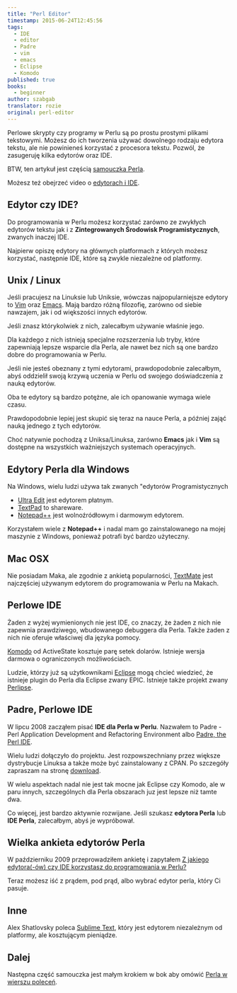 ```yaml
---
title: "Perl Editor"
timestamp: 2015-06-24T12:45:56
tags:
  - IDE
  - editor
  - Padre
  - vim
  - emacs
  - Eclipse
  - Komodo
published: true
books:
  - beginner
author: szabgab
translator: rozie
original: perl-editor
---
```



Perlowe skrypty czy programy w Perlu są po prostu prostymi plikami tekstowymi.
Możesz do ich tworzenia używać dowolnego rodzaju edytora tekstu, ale nie powinieneś
korzystać z procesora tekstu. Pozwól, że zasugeruję kilka edytorów oraz IDE.

BTW, ten artykuł jest częścią [samouczka Perla](/perl-tutorial).


Możesz też obejrzeć video o [edytorach i IDE](/beginner-perl-maven-editors).

## Edytor czy IDE?

Do programowania w Perlu możesz korzystać zarówno ze zwykłych edytorów tekstu jak i z
<b>Zintegrowanych Środowisk Programistycznych</b>, zwanych inaczej IDE.

Najpierw opiszę edytory na głównych platformach z których możesz korzystać,
następnie IDE, które są zwykle niezależne od platformy.

## Unix / Linux

Jeśli pracujesz na Linuksie lub Uniksie, wówczas najpopularniejsze edytory to
[Vim](http://www.vim.org/) oraz
[Emacs](http://www.gnu.org/software/emacs/).
Mają bardzo różną filozofię, zarówno od siebie nawzajem, jak i od większości innych edytorów.

Jeśli znasz którykolwiek z nich, zalecałbym używanie właśnie jego.

Dla każdego z nich istnieją specjalne rozszerzenia lub tryby, które zapewniają lepsze wsparcie dla Perla,
ale nawet bez nich są one bardzo dobre do programowania w Perlu.

Jeśli nie jesteś obeznany z tymi edytorami, prawdopodobnie zalecałbym,
abyś oddzielił swoją krzywą uczenia w Perlu od swojego doświadczenia z nauką edytorów.

Oba te edytory są bardzo potężne, ale ich opanowanie wymaga wiele czasu.

Prawdopodobnie lepiej jest skupić się teraz na nauce Perla, a później zająć nauką jednego
z tych edytorów.

Choć natywnie pochodzą z Uniksa/Linuksa, zarówno
<b>Emacs</b> jak i <b>Vim</b> są dostępne na wszystkich ważniejszych systemach operacyjnych.

## Edytory Perla dla Windows

Na Windows, wielu ludzi używa tak zwanych "edytorów Programistycznych

* [Ultra Edit](http://www.ultraedit.com/) jest edytorem płatnym.
* [TextPad](http://www.textpad.com/) to shareware.
* [Notepad++](http://notepad-plus-plus.org/) jest wolnoźródłowym i darmowym edytorem.

Korzystałem wiele z <b>Notepad++</b> i nadal mam go zainstalowanego na mojej maszynie z Windows,
ponieważ potrafi być bardzo użyteczny.

## Mac OSX

Nie posiadam Maka, ale zgodnie z ankietą popularności,
[TextMate](http://macromates.com/) jest najczęściej używanym edytorem
do programowania w Perlu na Makach.

## Perlowe IDE

Żaden z wyżej wymienionych nie jest IDE, co znaczy, że żaden z nich nie zapewnia
prawdziwego, wbudowanego debuggera dla Perla. Także żaden z nich nie oferuje właściwej dla języka pomocy.

[Komodo](http://www.activestate.com/) od ActiveState kosztuje parę setek dolarów.
Istnieje wersja darmowa o ograniczonych możliwościach.

Ludzie, którzy już są użytkownikami [Eclipse](http://www.eclipse.org/) mogą chcieć wiedzieć,
że istnieje plugin do Perla dla Eclipse zwany EPIC. Istnieje także projekt zwany
[Perlipse](https://github.com/skorg/perlipse).

## Padre, Perlowe IDE

W lipcu 2008 zacząłem pisać <b>IDE dla Perla w Perlu</b>. Nazwałem to Padre -
Perl Application Development and Refactoring Environment albo
[Padre, the Perl IDE](http://padre.perlide.org/).

Wielu ludzi dołączyło do projektu. Jest rozpowszechniany przez większe dystrybucje Linuksa
a także może być zainstalowany z CPAN. Po szczegóły zapraszam na stronę
[download](http://padre.perlide.org/download.html).

W wielu aspektach nadal nie jest tak mocne jak Eclipse czy Komodo, ale w paru innych,
szczególnych dla Perla obszarach juz jest lepsze niż tamte dwa.

Co więcej, jest bardzo aktywnie rozwijane.
Jeśli szukasz <b>edytora Perla</b> lub <b>IDE Perla</b>,
zalecałbym, abyś je wypróbował.

## Wielka ankieta edytorów Perla

W październiku 2009 przeprowadziłem ankietę i zapytałem
[Z jakiego edytora(-ów) czy IDE korzystasz do programowania w Perlu?](http://perlide.org/poll200910/)

Teraz możesz iść z prądem, pod prąd, albo wybrać edytor perla, który Ci pasuje.

## Inne

Alex Shatlovsky poleca [Sublime Text](http://www.sublimetext.com/), który jest edytorem niezależnym od platformy,
ale kosztującym pieniądze.

## Dalej

Następna część samouczka jest małym krokiem w bok aby omówić [Perla w wierszu poleceń](/perl-on-the-command-line).
